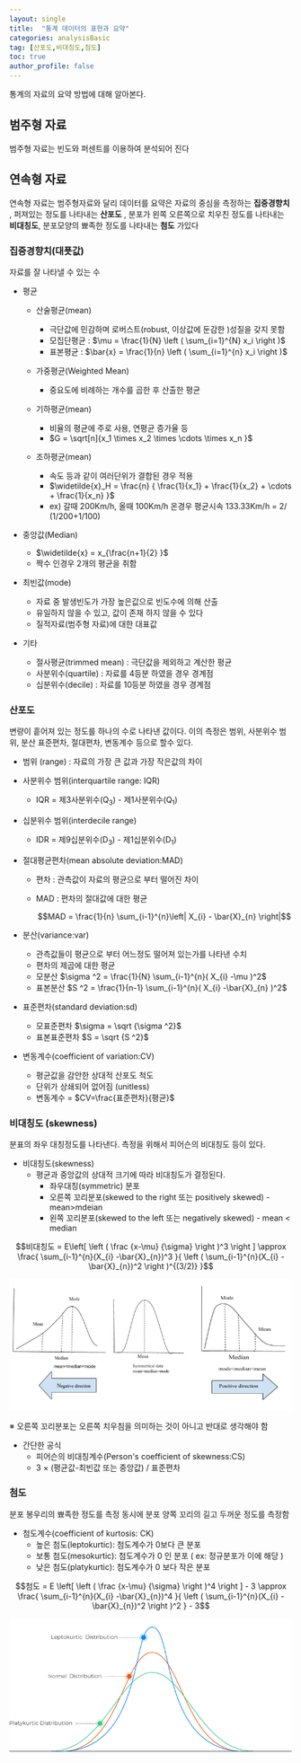 ```yaml
---
layout: single
title:  "통계 데이터의 표현과 요약"
categories: analysisBasic
tag: [산포도,비대칭도,첨도]
toc: true
author_profile: false
---
```


통계의 자료의 요약 방법에 대해 알아본다.

## 범주형 자료

범주형 자료는 빈도와 퍼센트를 이용하여 분석되어 진다



## 연속형 자료

연속형 자료는 범주형자료와 달리 데이터를 요약은 자료의 중심을 측정하는 **집중경향치** , 퍼져있는 정도를 나타내는 **산포도** , 분포가 왼쪽 오른쪽으로 치우친 정도를 나타내는 **비대칭도**, 분포모양의 뾰족한 정도를 나타내는 **첨도** 가있다

### 집중경향치(대푯값)
자료를  잘 나타낼 수 있는 수

* 평균
  
  * 산술평균(mean)
    * 극단값에 민감하며 로버스트(robust, 이상값에 둔감한 )성질을 갖지 못함
    * 모집단평균 : $\mu = \frac{1}{N} \left ( \sum_{i=1}^{N} x_i \right )$
    * 표본평균 :  $\bar{x} = \frac{1}{n} \left ( \sum_{i=1}^{n} x_i \right )$
  
  * 가중평균(Weighted Mean)
    * 중요도에 비례하는 개수를 곱한 후 산출한  평균
  
  * 기하평균(mean)
    * 비율의 평균에 주로 사용, 연평균  증가율 등
    * $G = \sqrt[n]{x_1 \times x_2 \times \cdots \times x_n }$
  
  * 조하평균(mean)
    * 속도 등과 같이 여러단위가 결합된 경우 적용
    * $\widetilde{x}_H = \frac{n} { \frac{1}{x_1} + \frac{1}{x_2} + \cdots + \frac{1}{x_n} }$
    * ex) 갈때 200Km/h, 올때 100Km/h 온경우  평균시속 133.33Km/h = 2/ (1/200+1/100)

  
* 중앙값(Median)
  * $\widetilde{x} = x_{\frac{n+1}{2} }$
  * 짝수 인경우 2개의 평균을 취함
  
* 최빈값(mode)
  * 자료 중 발생빈도가 가장 높은값으로 빈도수에 의해 산출
  * 유일하지 않을 수 있고, 값이 존재 하지 않을 수 있다
  * 질적자료(범주형 자료)에 대한 대표값
  
* 기타
  * 절사평균(trimmed mean) : 극단값을 제외하고 계산한 평균
  * 사분위수(quartile) : 자료를 4등분 하였을  경우 경계점
  * 십분위수(decile)  : 자료를 10등분 하였을 경우 경계점
  
###  산포도
변량이  흩어져  있는 정도를 하나의 수로 나타낸 값이다.
이의 측정은 범위, 사분위수 범위, 분산 표준편차, 절대편차, 변동계수 등으로 할수 있다.

* 범위 (range) : 자료의 가장 큰 값과 가장 작은값의 차이
* 사분위수 범위(interquartile range: IQR)
  - IQR = 제3사분위수(Q<sub>3</sub>) - 제1사분위수(Q<sub>1</sub>)  

* 십분위수  범위(interdecile range)
  - IDR = 제9십분위수(D<sub>3</sub>) - 제1십분위수(D<sub>1</sub>)

* 절대평균편차(mean absolute deviation:MAD)
  - 편차 : 관측값이 자료의 평균으로 부터 떨어진  차이
  - MAD : 편차의 절대값에 대한 평균
  
    $$MAD = \frac{1}{n}  \sum_{i-1}^{n}\left| X_{i} - \bar{X}_{n} \right|$$

* 분산(variance:var)
  * 관측값들이 평균으로 부터 어느정도 떨어져 있는가를 나타낸 수치
  * 편차의 제곱에 대한 평균
  * 모분산 $\sigma ^2 = \frac{1}{N}  \sum_{i-1}^{n}( X_{i} -\mu  )^2$
  * 표본분산 $S ^2 = \frac{1}{n-1}  \sum_{i-1}^{n}( X_{i} -\bar{X}_{n}  )^2$


* 표준편차(standard deviation:sd)
  * 모표준편차 $\sigma = \sqrt {\sigma ^2}$
  * 표본표준편차 $S = \sqrt {S ^2}$
  
* 변동계수(coefficient of variation:CV)
  * 평균값을  감안한 상대적 산포도 척도
  * 단위가 상쇄되어 없어짐 (unitless)
  * 변동계수 = $CV=\frac{표준편차}{평균}$


###  비대칭도  (skewness)
분표의 좌우 대칭정도를 나타낸다.
측정을  위해서 피어슨의 비대칭도 등이 있다.

* 비대칭도(skewness)
    * 평균과 중앙값의 상대적 크기에 따라 비대칭도가 결정된다.
        * 좌우대칭(symmetric) 분포
        * 오른쪽 꼬리분포(skewed to the right 또는 positively  skewed) - mean>mdeian
        * 왼쪽 꼬리분포(skewed to the left 또는 negatively  skewed) - mean < median

$$비대칭도 = E\left[
\left (
\frac {x-\mu} {\sigma}
\right )^3
\right ] \approx \frac{ \sum_{i-1}^{n}(X_{i} -\bar{X}_{n})^3 }{ \left (  \sum_{i-1}^{n}(X_{i} -\bar{X}_{n})^2 \right )^{(3/2)} }$$


![](../../images/2022-03-14-analy-data/skewed.png)

※ 오른쪽 꼬리분포는 오른쪽 치우침을 의미하는 것이 아니고 반대로 생각해야 함

* 간단한 공식
  * 피어슨의 비대칭계수(Person's coefficient of skewness:CS)
  * 3 × (평균값-최빈값 또는 중앙값) / 표준편차





###  첨도
분포 봉우리의 뾰족한 정도를 측정
동시에 분포 양쪽 꼬리의 길고 두꺼운 정도를 측정함

* 첨도계수(coefficient of kurtosis: CK)
  * 높은 첨도(leptokurtic): 첨도계수가 0보다 큰 분포
  * 보통 첨도(mesokurtic): 첨도계수가 0 인 분포 ( ex: 정규분포가 이에 해당 )
  * 낮은 첨도(platykurtic): 첨도계수가 0 보다 작은 분포

$$첨도 = E \left[
\left (
\frac {x-\mu} {\sigma}
\right )^4
\right ] - 3 \approx \frac{ \sum_{i-1}^{n}(X_{i} -\bar{X}_{n})^4 }{ \left (  \sum_{i-1}^{n}(X_{i} -\bar{X}_{n})^2 \right )^2 } -  3$$

![](../../images/2022-03-14-analy-data/kurtosis.png)